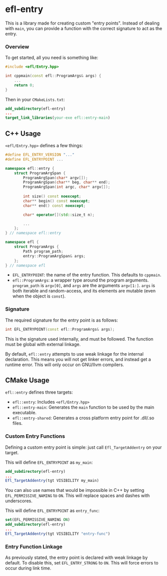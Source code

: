 # efl-entry
This is a library made for creating custom "entry points".
Instead of dealing with ``main``, you can provide a function with the
correct signature to act as the entry.

### Overview

To get started, all you need is something like:

```cpp
#include <efl/Entry.hpp>

int cppmain(const efl::ProgramArgs& args) {
    ...
    return 0;
}
```

Then in your ``CMakeLists.txt``:

```cmake
add_subdirectory(efl-entry)
...
target_link_libraries(your-exe efl::entry-main)
```

## C++ Usage

``<efl/Entry.hpp>`` defines a few things:

```cpp
#define EFL_ENTRY_VERSION "..."
#define EFL_ENTRYPOINT ...

namespace efl::entry {
    struct ProgramArgSpan {
        ProgramArgSpan(char* argv[]);
        ProgramArgSpan(char** beg, char** end);
        ProgramArgSpan(int argc, char* argv[]);
    
        int size() const noexcept;
        char** begin() const noexcept;
        char** end() const noexcept;

        char* operator[](std::size_t n);

        ...
    };
} // namespace efl::entry

namespace efl {
    struct ProgramArgs {
        Path program_path;
        entry::ProgramArgSpan& args;
    };
} // namespace efl
```

- ``EFL_ENTRYPOINT``: the name of the entry function.
    This defaults to ``cppmain``.
- ``efl::ProgramArgs``: a wrapper type around the program arguments. 
    ``program_path`` is ``argv[0]``, and ``args`` are the arguments ``argv[1:]``. ``args`` is both iterable and random-access,
    and its elements are mutable 
    (even when the object is ``const``).

### Signature

The required signature for the entry point is as follows:

```cpp
int EFL_ENTRYPOINT(const efl::ProgramArgs& args);
```

This is the signature used internally, and must be followed.
The function must be global with external linkage.

By default, ``efl::entry`` attempts to use weak linkage
for the internal declaration. This means you will not get
linker errors, and instead get a runtime error.
This will only occur on GNU/llvm compilers.

## CMake Usage

``efl::entry`` defines three targets:

- ``efl::entry``: Includes ``<efl/Entry.hpp>``
- ``efl::entry-main``: Generates the ``main`` function
    to be used by the main executable.
- ``efl::entry-shared``: Generates a cross platform
    entry point for .dll/.so files.

### Custom Entry Functions

Defining a custom entry point is simple:
just call ``Efl_TargetAddentry`` on your target.

This will define ``EFL_ENTRYPOINT`` as ``my_main``:

```cmake
add_subdirectory(efl-entry)
...
Efl_TargetAddentry(tgt VISIBILITY my_main)
```

You can also use names that would be impossible in
C++ by setting ``EFL_PERMISSIVE_NAMING`` to ``ON``.
This will replace spaces and dashes with underscores.

This will define ``EFL_ENTRYPOINT`` as ``entry_func``:

```cmake
set(EFL_PERMISSIVE_NAMING ON)
add_subdirectory(efl-entry)
...
Efl_TargetAddentry(tgt VISIBILITY "entry-func")
```

### Entry Function Linkage

As previously stated, the entry point is declared
with weak linkage by default. To disable this, 
set ``EFL_ENTRY_STRONG`` to ``ON``. 
This will force errors to occur during link time.